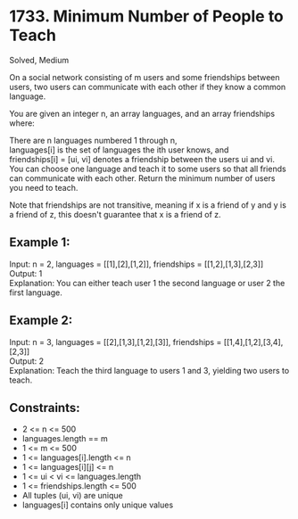 # 1733. Minimum Number of People to Teach
Solved, Medium

On a social network consisting of m users and some friendships between users, two users can communicate with each other if they know a common language.  

You are given an integer n, an array languages, and an array friendships where:  

There are n languages numbered 1 through n,  
languages[i] is the set of languages the i​​​​​​th​​​​ user knows, and  
friendships[i] = [u​​​​​​i​​​, v​​​​​​i] denotes a friendship between the users u​​​​​​​​​​​i​​​​​ and vi.  
You can choose one language and teach it to some users so that all friends can communicate with each other. Return the minimum number of users you need to teach.  

Note that friendships are not transitive, meaning if x is a friend of y and y is a friend of z, this doesn't guarantee that x is a friend of z.  
  

Example 1:
---
Input: n = 2, languages = [[1],[2],[1,2]], friendships = [[1,2],[1,3],[2,3]]  
Output: 1  
Explanation: You can either teach user 1 the second language or user 2 the first language.  

Example 2:
---
Input: n = 3, languages = [[2],[1,3],[1,2],[3]], friendships = [[1,4],[1,2],[3,4],[2,3]]  
Output: 2  
Explanation: Teach the third language to users 1 and 3, yielding two users to teach.  
 

Constraints:
---
- 2 <= n <= 500  
- languages.length == m
- 1 <= m <= 500
- 1 <= languages[i].length <= n
- 1 <= languages[i][j] <= n
- 1 <= u​​​​​​i < v​​​​​​i <= languages.length
- 1 <= friendships.length <= 500
- All tuples (u​​​​​i, v​​​​​​i) are unique
- languages[i] contains only unique values
